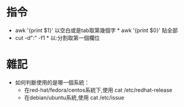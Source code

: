 # 指令
* awk '{print $1}' 以空白或是tab取第幾個字
      * awk '{print $0}' 貼全部
* cut -d":" -f1
      * 以:分割取第一個欄位

# 雜記
* 如何判斷使用的是哪一個系統：
    * 在red-hat/fedora/centos系統下,使用 cat /etc/redhat-release
    * 在debian/ubuntu系統,使用 cat /etc/issue
